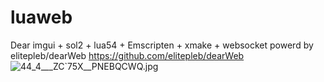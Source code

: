 # luaweb
Dear imgui + sol2 + lua54 + Emscripten + xmake + websocket
powerd by elitepleb/dearWeb   https://github.com/elitepleb/dearWeb
![44_4___ZC`75X__PNEBQCWQ.jpg](https://i.loli.net/2021/11/17/LnJzIM7o1UNp9Xb.jpg)
 